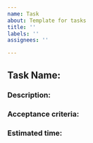 ```yaml
---
name: Task
about: Template for tasks
title: ''
labels: ''
assignees: ''

---
```


## Task Name:

### Description:
### Acceptance criteria:
### Estimated time:
